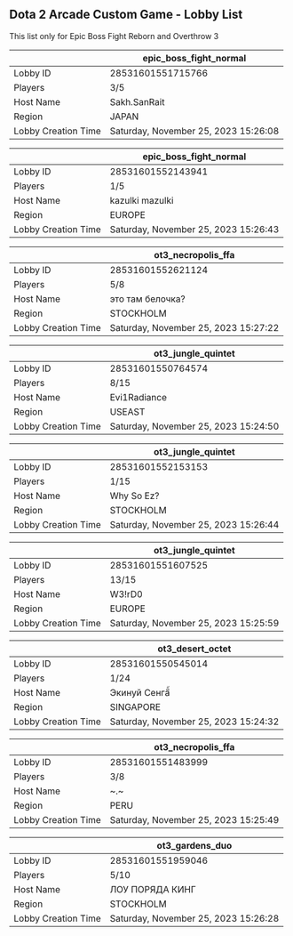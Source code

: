 ## Dota 2 Arcade Custom Game - Lobby List

This list only for Epic Boss Fight Reborn and Overthrow 3

|  | epic_boss_fight_normal |
| ------ | ------ |
| Lobby ID | 28531601551715766 |
| Players | 3/5 |
| Host Name | Sakh.SanRait | 神 |
| Region | JAPAN |
| Lobby Creation Time | Saturday, November 25, 2023 15:26:08 |


|  | epic_boss_fight_normal |
| ------ | ------ |
| Lobby ID | 28531601552143941 |
| Players | 1/5 |
| Host Name | kazulki mazulki |
| Region | EUROPE |
| Lobby Creation Time | Saturday, November 25, 2023 15:26:43 |


|  | ot3_necropolis_ffa |
| ------ | ------ |
| Lobby ID | 28531601552621124 |
| Players | 5/8 |
| Host Name | это там белочка? |
| Region | STOCKHOLM |
| Lobby Creation Time | Saturday, November 25, 2023 15:27:22 |


|  | ot3_jungle_quintet |
| ------ | ------ |
| Lobby ID | 28531601550764574 |
| Players | 8/15 |
| Host Name | Evi1Radiance |
| Region | USEAST |
| Lobby Creation Time | Saturday, November 25, 2023 15:24:50 |


|  | ot3_jungle_quintet |
| ------ | ------ |
| Lobby ID | 28531601552153153 |
| Players | 1/15 |
| Host Name | Why So Ez? |
| Region | STOCKHOLM |
| Lobby Creation Time | Saturday, November 25, 2023 15:26:44 |


|  | ot3_jungle_quintet |
| ------ | ------ |
| Lobby ID | 28531601551607525 |
| Players | 13/15 |
| Host Name | W3!rD0 |
| Region | EUROPE |
| Lobby Creation Time | Saturday, November 25, 2023 15:25:59 |


|  | ot3_desert_octet |
| ------ | ------ |
| Lobby ID | 28531601550545014 |
| Players | 1/24 |
| Host Name | Экинуй Сенгаี้ |
| Region | SINGAPORE |
| Lobby Creation Time | Saturday, November 25, 2023 15:24:32 |


|  | ot3_necropolis_ffa |
| ------ | ------ |
| Lobby ID | 28531601551483999 |
| Players | 3/8 |
| Host Name | ~.~ |
| Region | PERU |
| Lobby Creation Time | Saturday, November 25, 2023 15:25:49 |


|  | ot3_gardens_duo |
| ------ | ------ |
| Lobby ID | 28531601551959046 |
| Players | 5/10 |
| Host Name | ЛОУ ПОРЯДА КИНГ |
| Region | STOCKHOLM |
| Lobby Creation Time | Saturday, November 25, 2023 15:26:28 |


